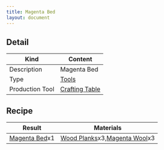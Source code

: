 ```yaml
---
title: Magenta Bed
layout: document
---
```

## Detail

|Kind|Content|
|---|---|
|Description|Magenta Bed|
|Type|[Tools](Tools)|
|Production Tool|[Crafting Table](Crafting_Table)|

## Recipe

|Result|Materials|
|---|---|
|[Magenta Bed](Magenta_Bed)x1|[Wood Planks](Wood_Planks)x3,[Magenta Wool](Magenta_Wool)x3|
